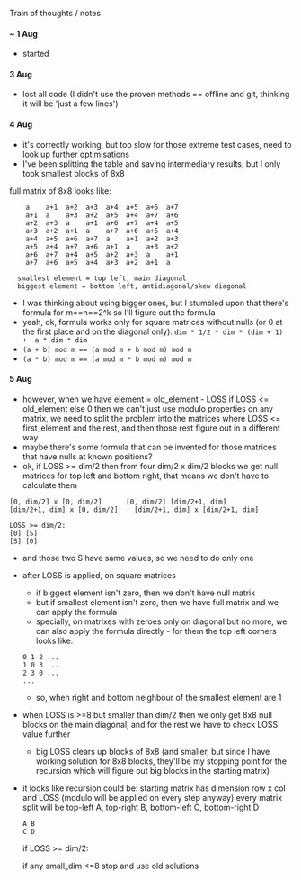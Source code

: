 Train of thoughts / notes

#### ~ 1 Aug
- started

#### 3 Aug
- lost all code (I didn't use the proven methods == offline and git, thinking it will be 'just a few lines')

#### 4 Aug
- it's correctly working, but too slow for those extreme test cases, need to look up further optimisations
- I've been splitting the table and saving intermediary results, but I only took smallest blocks of 8x8

full matrix of 8x8 looks like:
```
    a    a+1  a+2  a+3  a+4  a+5  a+6  a+7
    a+1  a    a+3  a+2  a+5  a+4  a+7  a+6
    a+2  a+3  a    a+1  a+6  a+7  a+4  a+5
    a+3  a+2  a+1  a    a+7  a+6  a+5  a+4
    a+4  a+5  a+6  a+7  a    a+1  a+2  a+3
    a+5  a+4  a+7  a+6  a+1  a    a+3  a+2
    a+6  a+7  a+4  a+5  a+2  a+3  a    a+1
    a+7  a+6  a+5  a+4  a+3  a+2  a+1  a

  smallest element = top left, main diagonal
  biggest element = bottom left, antidiagonal/skew diagonal
```
- I was thinking about using bigger ones, but I stumbled upon that there's formula for m==n==2^k so I'll figure out the formula
- yeah, ok, formula works only for square matrices without nulls (or 0 at the first place and on the diagonal only):  ```dim * 1/2 * dim * (dim + 1)   +  a * dim * dim```
- ```(a + b) mod m == (a mod m + b mod m) mod m```
- ```(a * b) mod m == (a mod m * b mod m) mod m```

#### 5 Aug
- however, when we have element = old_element - LOSS if LOSS <= old_element else 0 then we can't just use modulo properties on any matrix, we need to split the problem into the matrices where LOSS <= first_element and the rest, and then those rest figure out in a different way
- maybe there's some formula that can be invented for those matrices that have nulls at known positions?
- ok, if LOSS >= dim/2 then from four dim/2 x dim/2 blocks we get null matrices for top left and bottom right, that means we don't have to calculate them
```
[0, dim/2] x [0, dim/2]      [0, dim/2] [dim/2+1, dim]
[dim/2+1, dim] x [0, dim/2]    [dim/2+1, dim] x [dim/2+1, dim]

LOSS >= dim/2:
[0] [S]
[S] [0]
```
- and those two S have same values, so we need to do only one
- after LOSS is applied, on square matrices
  - if biggest element isn't zero, then we don't have null matrix
  - but if smallest element isn't zero, then we have full matrix and we can apply the formula
  - specially, on matrixes with zeroes only on diagonal but no more, we can also apply the formula directly - for them the top left corners looks like:
  ```
  0 1 2 ...
  1 0 3 ...
  2 3 0 ...
  ...
  ```
    - so, when right and bottom neighbour of the smallest element are 1
- when LOSS is >=8 but smaller than dim/2 then we only get 8x8 null blocks on  the main diagonal, and for the rest we have to check LOSS value further
  - big LOSS clears up blocks of 8x8 (and smaller, but since I have working solution for 8x8 blocks, they'll be my stopping point for the recursion which will figure out big blocks in the starting matrix)

- it looks like recursion could be:
  starting matrix has dimension row x col and LOSS (modulo will be applied on every step anyway)
  every matrix split will be top-left A, top-right B, bottom-left C, bottom-right D
  ```
  A B
  C D
  ```
  if LOSS >= dim/2:

  if any small_dim <=8 stop and use old solutions
